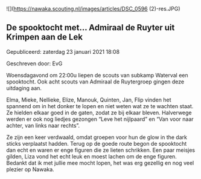 


![](https://nawaka.scouting.nl/images/articles/DSC_0596 (2)-res.JPG)


De spooktocht met... Admiraal de Ruyter uit Krimpen aan de Lek
---------------------------------------------------------------





 Gepubliceerd: zaterdag 23 januari 2021 18:08
   

 Geschreven door: EvG
   




 Woensdagavond om 22:00u liepen de scouts van subkamp Waterval een spooktocht. Ook acht scouts van Admiraal de Ruytergroep gingen deze uitdaging aan.
 



 Elma, Mieke, Nellieke, Elize, Manouk, Quinten, Jan, Flip vinden het spannend om in het donker te lopen en niet weten wat ze te wachten staat. Ze hielden elkaar goed in de gaten, zodat ze bij elkaar bleven. Halverwege werden er ook nog liedjes gezongen “Leve het nijlpaard” en “Van voor naar achter, van links naar rechts”.
 



 Ze zijn een keer verdwaald, omdat groepen voor hun de glow in the dark sticks verplaatst hadden. Terug op de goede route begon de spooktocht dan echt en waren er enge figuren die ze lieten schrikken. Een paar meisjes gilden, Liza vond het echt leuk en moest lachen om de enge figuren. Bedankt dat ik met jullie mee mocht lopen, het was erg gezellig en nog veel plezier op Nawaka.
 




